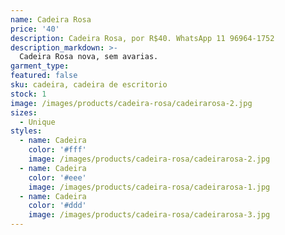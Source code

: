 ```yaml
---
name: Cadeira Rosa
price: '40'
description: Cadeira Rosa, por R$40. WhatsApp 11 96964-1752
description_markdown: >-
  Cadeira Rosa nova, sem avarias.
garment_type:
featured: false
sku: cadeira, cadeira de escritorio
stock: 1
image: /images/products/cadeira-rosa/cadeirarosa-2.jpg
sizes:
  - Unique
styles:
  - name: Cadeira
    color: '#fff'
    image: /images/products/cadeira-rosa/cadeirarosa-2.jpg
  - name: Cadeira
    color: '#eee'
    image: /images/products/cadeira-rosa/cadeirarosa-1.jpg
  - name: Cadeira
    color: '#ddd'
    image: /images/products/cadeira-rosa/cadeirarosa-3.jpg
---
```

